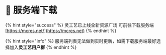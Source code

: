 # 🧾 服务端下载

{% hint style="success" %}
灵工艺已上线全新资源广场 可前往下载服务端 [https://mcres.net/](https://mcres.net)
{% endhint %}

{% hint style="info" %}
服务端列表无法做到实时更新，如需下载服务端最好选择加入**灵工艺用户群**
{% endhint %}
